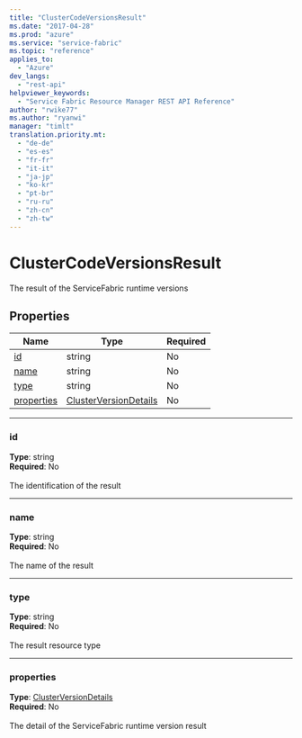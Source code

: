 ```yaml
---
title: "ClusterCodeVersionsResult"
ms.date: "2017-04-28"
ms.prod: "azure"
ms.service: "service-fabric"
ms.topic: "reference"
applies_to: 
  - "Azure"
dev_langs: 
  - "rest-api"
helpviewer_keywords: 
  - "Service Fabric Resource Manager REST API Reference"
author: "rwike77"
ms.author: "ryanwi"
manager: "timlt"
translation.priority.mt: 
  - "de-de"
  - "es-es"
  - "fr-fr"
  - "it-it"
  - "ja-jp"
  - "ko-kr"
  - "pt-br"
  - "ru-ru"
  - "zh-cn"
  - "zh-tw"
---
```

# ClusterCodeVersionsResult

The result of the ServiceFabric runtime versions

## Properties
| Name | Type | Required |
| --- | --- | --- |
| [id](#id) | string | No |
| [name](#name) | string | No |
| [type](#type) | string | No |
| [properties](#properties) | [ClusterVersionDetails](sfrp-model-clusterversiondetails.md) | No |

____
### id
__Type__: string <br/>
__Required__: No<br/>
<br/>
The identification of the result

____
### name
__Type__: string <br/>
__Required__: No<br/>
<br/>
The name of the result

____
### type
__Type__: string <br/>
__Required__: No<br/>
<br/>
The result resource type

____
### properties
__Type__: [ClusterVersionDetails](sfrp-model-clusterversiondetails.md) <br/>
__Required__: No<br/>
<br/>
The detail of the ServiceFabric runtime version result
